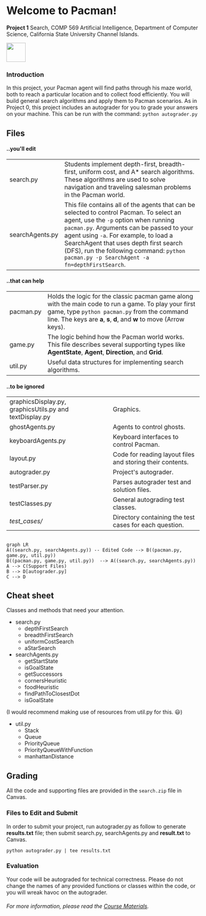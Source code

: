 # Welcome to Pacman!

**Project 1** Search,  COMP 569 Artificial Intelligence, Department of Computer Science, California State University Channel Islands.

<img src="https://www.startpage.com/av/proxy-image?piurl=https://upload.wikimedia.org/wikipedia/commons/thumb/4/49/Pacman.svg/1200px-Pacman.svg.png&sp=1600720962T5d49b18a664a91f56f9eb12a50c45bcf0303b7737faf421b754a25e729e200c4" width="50" height="50">

### Introduction
In this project, your Pacman agent will find paths through his maze world, both to reach a particular location and to collect food efficiently. You will build general search algorithms and apply them to Pacman scenarios. As in Project 0, this project includes an autograder for you to grade your answers on your machine. This can be run with the command: `python autograder.py`

## Files
#### ..you'll edit
|| |
|--|--|
| search.py | Students implement depth-first, breadth-first, uniform cost, and A* search algorithms. These algorithms are used to solve navigation and traveling salesman problems in the Pacman world.
searchAgents.py | This file contains all of the agents that can be selected to control Pacman.  To select an agent, use the `-p` option when running `pacman.py`.  Arguments can be passed to your agent using `-a`.  For example, to load a SearchAgent that uses depth first search (DFS), run the following command: `python pacman.py -p SearchAgent -a fn=depthFirstSearch`.

#### ..that can help
|| |
|--|--|
| pacman.py | Holds the logic for the classic pacman game along with the main code to run a game. To play your first game, type `python pacman.py` from the command line. The keys are **a**, **s**, **d**, and **w** to move (Arrow keys).
| game.py | The logic behind how the Pacman world works. This file describes several supporting types like **AgentState**, **Agent**, **Direction**, and **Grid**.
| util.py | Useful data structures for implementing search algorithms.

####  ..to be ignored
|| |
|--|--|
| graphicsDisplay.py, graphicsUtils.py and textDisplay.py | Graphics.
| ghostAgents.py | Agents to control ghosts.
| keyboardAgents.py | Keyboard interfaces to control Pacman. 
| layout.py | Code for reading layout files and storing their contents. 
|autograder.py | Project's autograder.
|testParser.py | Parses autograder test and solution files.
| testClasses.py | General autograding test classes.
| *test_cases/* | Directory containing the test cases for each question.
##
```mermaid
graph LR
A((search.py, searchAgents.py)) -- Edited Code --> B((pacman.py, game.py, util.py))
B((pacman.py, game.py, util.py))  --> A((search.py, searchAgents.py))
A --> C(Support Files)
B --> D[autograder.py]
C --> D
```
## Cheat sheet
Classes and methods that need your attention.
 - search.py
	 - depthFirstSearch
	 - breadthFirstSearch
	 - uniformCostSearch
	 - aStarSearch
 - searchAgents.py
	 - getStartState
	 - isGoalState
	 - getSuccessors
	 - cornersHeuristic
	 - foodHeuristic
	 - findPathToClosestDot
	 - isGoalState

 (I would recommend making use of resources from util.py for this. :smiley:)
  - util.py
	 - Stack
	 - Queue
	 - PriorityQueue
	 - PriorityQueueWithFunction
	 - manhattanDistance

## Grading
All the code and supporting files are provided in the `search.zip` file in Canvas. 
### Files to Edit and Submit
In order to submit your project, run autograder.py as follow to generate **results.txt** file; then submit search.py, searchAgents.py and **result.txt** to Canvas.

    python autograder.py | tee results.txt

### Evaluation
Your code will be autograded for technical correctness. Please do not change the names of any provided functions or classes within the code, or you will wreak havoc on the autograder.
###### For more information, please read the [Course Materials](Project-1.pdf).